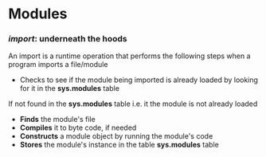 # Modules 


### *import*: underneath the hoods

An import is a runtime operation that performs the following steps when a program imports a file/module

* Checks to see if the module being imported is already loaded by looking for it in the **sys.modules** table

If not found in the **sys.modules** table i.e. it the module is not already loaded 

* **Finds** the module's file
* **Compiles** it to byte code, if needed
* **Constructs** a module object by running the module's code
* **Stores** the module's instance in the table **sys.modules** table
